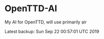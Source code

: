 # OpenTTD-AI
My AI for OpenTTD, will use primarily air

Latest backup: Sun Sep 22 00:57:01 UTC 2019
